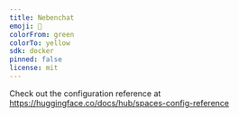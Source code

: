 ```yaml
---
title: Nebenchat
emoji: 🐠
colorFrom: green
colorTo: yellow
sdk: docker
pinned: false
license: mit
---
```


Check out the configuration reference at https://huggingface.co/docs/hub/spaces-config-reference
